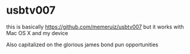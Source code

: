 usbtv007
========

this is basically https://github.com/memeruiz/usbtv007 but it works with Mac OS X and my device

Also capitalized on the glorious james bond pun opportunities
